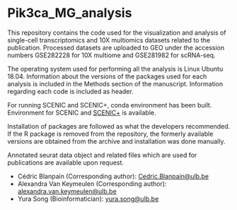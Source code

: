 # Pik3ca_MG_analysis

This repository contains the code used for the visualization and analysis of single-cell transcriptomics and 10X multiomics datasets related to the publication. Processed datasets are uploaded to GEO under the accession numbers GSE282228 for 10X multiome and GSE281982 for scRNA-seq.

The operating system used for performing all the analysis is Linux Ubuntu 18.04. Information about the versions of the packages used for each analysis is included in the Methods section of the manuscript. Information regarding each code is included as header.

For running SCENIC and SCENIC+, conda environment has been built. Environment for SCENIC and [SCENIC+](https://github.com/yurasong/Pik3ca_MG_analysis/blob/main/03_SCENIC%2B/conda_environment_dependencies.txt) is available.

Installation of packages are followed as what the developers recommended. If the R package is removed from the repository, the formerly available versions are obtained from the archive and installation was done manually. 

Annotated seurat data object and related files which are used for publications are available upon request.

 - Cédric Blanpain (Corresponding author): Cedric.Blanpain@ulb.be
 - Alexandra Van Keymeulen (Corresponding author): alexandra.van.keymeulen@ulb.be
 - Yura Song (Bioinformatician): yura.song@ulb.be
